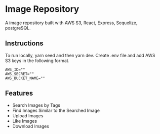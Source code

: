 # Image Repository

A image repository built with AWS S3, React, Express, Sequelize, postgreSQL.

## Instructions

To run locally, yarn seed and then yarn dev. Create .env file and add AWS S3 keys in the following format.

```
AWS_ID=""
AWS_SECRET=""
AWS_BUCKET_NAME=""
```

## Features

- Search Images by Tags
- Find Images Similar to the Searched Image
- Upload Images
- Like Images
- Download Images
